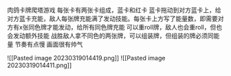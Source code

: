 肉鸽卡牌爬塔游戏
每张卡有两张卡组成，蓝卡和红卡
蓝卡拖动到对方蓝卡上，给对方蓝卡充能，敌人每张牌充能满了发动技能。每张卡上方写了能量数，即需要对方有x张同色牌才能发动，给所有同色牌充能
可以重roll牌，敌人也会重roll，但也会发动额外技能
战胜敌人拿不同色的两张牌，可以组装牌，但组装的牌必须同能量
节奏有点慢
画面很有帅气



![[Pasted image 20230319014419.png]]
![[Pasted image 20230319014411.png]]